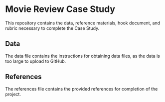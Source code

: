 # Movie Review Case Study 
This repository contains the data, reference materials, hook document, and rubric necessary to complete the Case Study.
## Data 
The data file contains the instructions for obtaining data files, as the data is too large to upload to GitHub. 
## References 
The references file contains the provided references for completion of the project. 
